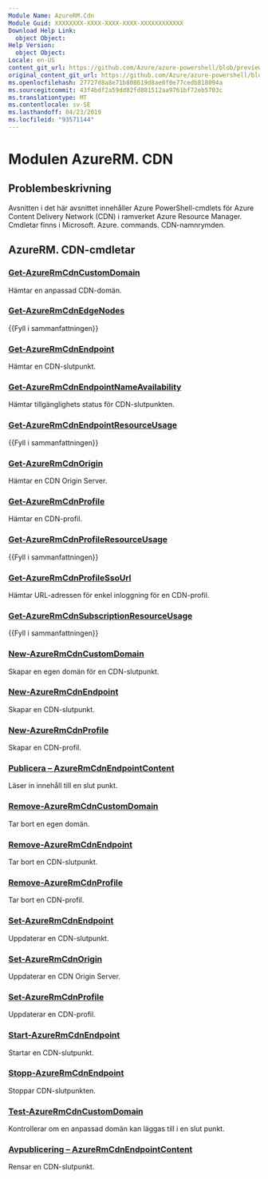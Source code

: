 ```yaml
---
Module Name: AzureRM.Cdn
Module Guid: XXXXXXXX-XXXX-XXXX-XXXX-XXXXXXXXXXXX
Download Help Link:
  object Object: 
Help Version:
  object Object: 
Locale: en-US
content_git_url: https://github.com/Azure/azure-powershell/blob/preview/src/ResourceManager/Cdn/Commands.Cdn/help/AzureRM.Cdn.md
original_content_git_url: https://github.com/Azure/azure-powershell/blob/preview/src/ResourceManager/Cdn/Commands.Cdn/help/AzureRM.Cdn.md
ms.openlocfilehash: 27727d8a8e71b808619d8ae0f0e77cedb818094a
ms.sourcegitcommit: 43f4bdf2a59dd82fd881512aa9761bf72eb5703c
ms.translationtype: MT
ms.contentlocale: sv-SE
ms.lasthandoff: 04/23/2019
ms.locfileid: "93571144"
---
```

# Modulen AzureRM. CDN
## Problembeskrivning
Avsnitten i det här avsnittet innehåller Azure PowerShell-cmdlets för Azure Content Delivery Network (CDN) i ramverket Azure Resource Manager. Cmdletar finns i Microsoft. Azure. commands. CDN-namnrymden.

## AzureRM. CDN-cmdletar
### [Get-AzureRmCdnCustomDomain](Get-AzureRmCdnCustomDomain.md)
Hämtar en anpassad CDN-domän.

### [Get-AzureRmCdnEdgeNodes](Get-AzureRmCdnEdgeNodes.md)
{{Fyll i sammanfattningen}}

### [Get-AzureRmCdnEndpoint](Get-AzureRmCdnEndpoint.md)
Hämtar en CDN-slutpunkt.

### [Get-AzureRmCdnEndpointNameAvailability](Get-AzureRmCdnEndpointNameAvailability.md)
Hämtar tillgänglighets status för CDN-slutpunkten.

### [Get-AzureRmCdnEndpointResourceUsage](Get-AzureRmCdnEndpointResourceUsage.md)
{{Fyll i sammanfattningen}}

### [Get-AzureRmCdnOrigin](Get-AzureRmCdnOrigin.md)
Hämtar en CDN Origin Server.

### [Get-AzureRmCdnProfile](Get-AzureRmCdnProfile.md)
Hämtar en CDN-profil.

### [Get-AzureRmCdnProfileResourceUsage](Get-AzureRmCdnProfileResourceUsage.md)
{{Fyll i sammanfattningen}}

### [Get-AzureRmCdnProfileSsoUrl](Get-AzureRmCdnProfileSsoUrl.md)
Hämtar URL-adressen för enkel inloggning för en CDN-profil.

### [Get-AzureRmCdnSubscriptionResourceUsage](Get-AzureRmCdnSubscriptionResourceUsage.md)
{{Fyll i sammanfattningen}}

### [New-AzureRmCdnCustomDomain](New-AzureRmCdnCustomDomain.md)
Skapar en egen domän för en CDN-slutpunkt.

### [New-AzureRmCdnEndpoint](New-AzureRmCdnEndpoint.md)
Skapar en CDN-slutpunkt.

### [New-AzureRmCdnProfile](New-AzureRmCdnProfile.md)
Skapar en CDN-profil.

### [Publicera – AzureRmCdnEndpointContent](Publish-AzureRmCdnEndpointContent.md)
Läser in innehåll till en slut punkt.

### [Remove-AzureRmCdnCustomDomain](Remove-AzureRmCdnCustomDomain.md)
Tar bort en egen domän.

### [Remove-AzureRmCdnEndpoint](Remove-AzureRmCdnEndpoint.md)
Tar bort en CDN-slutpunkt.

### [Remove-AzureRmCdnProfile](Remove-AzureRmCdnProfile.md)
Tar bort en CDN-profil.

### [Set-AzureRmCdnEndpoint](Set-AzureRmCdnEndpoint.md)
Uppdaterar en CDN-slutpunkt.

### [Set-AzureRmCdnOrigin](Set-AzureRmCdnOrigin.md)
Uppdaterar en CDN Origin Server.

### [Set-AzureRmCdnProfile](Set-AzureRmCdnProfile.md)
Uppdaterar en CDN-profil.

### [Start-AzureRmCdnEndpoint](Start-AzureRmCdnEndpoint.md)
Startar en CDN-slutpunkt.

### [Stopp-AzureRmCdnEndpoint](Stop-AzureRmCdnEndpoint.md)
Stoppar CDN-slutpunkten.

### [Test-AzureRmCdnCustomDomain](Test-AzureRmCdnCustomDomain.md)
Kontrollerar om en anpassad domän kan läggas till i en slut punkt.

### [Avpublicering – AzureRmCdnEndpointContent](Unpublish-AzureRmCdnEndpointContent.md)
Rensar en CDN-slutpunkt.

